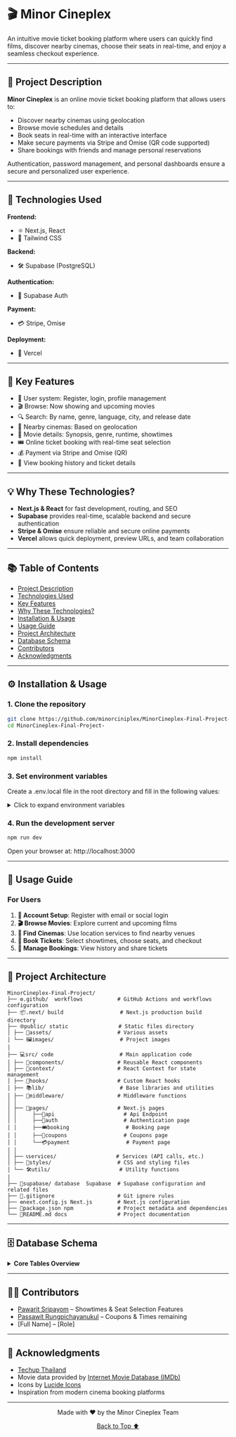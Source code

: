 # 🎬 Minor Cineplex

An intuitive movie ticket booking platform where users can quickly find films, discover nearby cinemas, choose their seats in real-time, and enjoy a seamless checkout experience.

---

## 📌 Project Description

**Minor Cineplex** is an online movie ticket booking platform that allows users to:

- Discover nearby cinemas using geolocation
- Browse movie schedules and details
- Book seats in real-time with an interactive interface
- Make secure payments via Stripe and Omise (QR code supported)
- Share bookings with friends and manage personal reservations

Authentication, password management, and personal dashboards ensure a secure and personalized user experience.

---

## 🧰 Technologies Used

**Frontend:**

- ⚛️ Next.js, React
- 🎨 Tailwind CSS

**Backend:**

- 🛠️ Supabase (PostgreSQL)

**Authentication:**

- 🔐 Supabase Auth

**Payment:**

- 💳 Stripe, Omise

**Deployment:**

- 🚀 Vercel

---

## 🌟 Key Features

- 🔐 User system: Register, login, profile management
- 🎬 Browse: Now showing and upcoming movies
- 🔍 Search: By name, genre, language, city, and release date
- 📍 Nearby cinemas: Based on geolocation
- 📝 Movie details: Synopsis, genre, runtime, showtimes
- 🎟️ Online ticket booking with real-time seat selection
- 💰 Payment via Stripe and Omise (QR)
- 📂 View booking history and ticket details

---

## 💡 Why These Technologies?

- **Next.js & React** for fast development, routing, and SEO
- **Supabase** provides real-time, scalable backend and secure authentication
- **Stripe & Omise** ensure reliable and secure online payments
- **Vercel** allows quick deployment, preview URLs, and team collaboration

---

## 📚 Table of Contents

- [Project Description](#-project-description)
- [Technologies Used](#-technologies-used)
- [Key Features](#-key-features)
- [Why These Technologies?](#-why-these-technologies)
- [Installation & Usage](#-installation--usage)
- [Usage Guide](#-usage-guide)
- [Project Architecture](#-project-architecture)
- [Database Schema](#-database-schema)
- [Contributors](#-contributors)
- [Acknowledgments](#-acknowledgments)

---

## ⚙️ Installation & Usage

### 1. Clone the repository

```bash
git clone https://github.com/minorciniplex/MinorCineplex-Final-Project-.git
cd MinorCineplex-Final-Project-
```

### 2. Install dependencies

```bash
npm install
```

### 3. Set environment variables

Create a .env.local file in the root directory and fill in the following values:

<details> <summary>Click to expand environment variables</summary>

```bash
# SUPABASE
NEXT_PUBLIC_SUPABASE_URL=your-project-url
NEXT_PUBLIC_SUPABASE_ANON_KEY=your-anon-key
SUPABASE_SERVICE_ROLE_KEY=your-service-role-key
NEXT_PUBLIC_SUPABASE_PROJECT_REF=your-project-ref

# AUTH
NEXTAUTH_URL=https://your-deployment.vercel.app/

# ENVIRONMENT
NODE_ENV=development
ADMIN_JWT_SECRET=your-admin-secret

# CLOUDINARY
CLOUDINARY_CLOUD_NAME=your-cloud-name
CLOUDINARY_API_KEY=your-api-key
CLOUDINARY_API_SECRET=your-api-secret

# STRIPE
STRIPE_SECRET_KEY=your-secret-key
NEXT_PUBLIC_STRIPE_PUBLISHABLE_KEY=your-publishable-key

# OMISE
OMISE_PUBLIC_KEY=your-public-key
OMISE_SECRET_KEY=your-secret-key

# SMTP Email
EMAIL_USER=your-email@example.com
EMAIL_PASSWORD=your-email-password
EMAIL_NOTIFICATIONS_ENABLED=true

```

</details>

### 4. Run the development server

```bash
npm run dev
```

Open your browser at: http://localhost:3000

---

## 🎯 Usage Guide

### For Users

1. **🔐 Account Setup**: Register with email or social login
2. **🎬 Browse Movies**: Explore current and upcoming films
3. **📍 Find Cinemas**: Use location services to find nearby venues
4. **🎫 Book Tickets**: Select showtimes, choose seats, and checkout
5. **📱 Manage Bookings**: View history and share tickets

---

## 📂 Project Architecture

```
MinorCineplex-Final-Project/
├── ⚙️.github/  workflows           # GitHub Actions and workflows configuration
├── 📦.next/ build                  # Next.js production build directory
├── 🌐public/ static                # Static files directory
│ ├── 🎨assets/                     # Various assets
│ └── 🖼️images/                     # Project images
│
├── 💻src/ code                     # Main application code
│ ├── 🧩components/                 # Reusable React components
│ ├── 🔗context/                    # React Context for state management
│ ├── 🎣hooks/                      # Custom React hooks
│ ├── 📚lib/                        # Base libraries and utilities
│ ├── 🚦middleware/                 # Middleware functions
│ │ 
│ ├── 📄pages/                      # Next.js pages
│ │     ├──🔌api                      # Api Endpoint
│ │     ├──🔐auth                     # Authentication page
│ │     ├──🎟️booking                  # Booking page
│ │     ├──🎫coupons                  # Coupons page
│ │     └──💳payment                  # Payment page
│ │ 
│ ├── 📞services/                   # Services (API calls, etc.)
│ ├── 💅styles/                     # CSS and styling files
│ └── 🛠️utils/                      # Utility functions
│
├── 🚀supabase/ database  Supabase  # Supabase configuration and related files
├── 🚫.gitignore                    # Git ignore rules
├── ⚙️next.config.js Next.js        # Next.js configuration
├── 📝package.json npm              # Project metadata and dependencies
└── 📜README.md docs                # Project documentation
```

---

## 🗄️ Database Schema

<details>
<summary><strong>Core Tables Overview</strong></summary>

| Table       | Purpose              | Key Features                        |
| ----------- | -------------------- | ----------------------------------- |
| `users`     | User management      | Profiles, preferences, auth data    |
| `movies`    | Film catalog         | Metadata, ratings, media assets     |
| `cinemas`   | Venue information    | Locations, facilities, pricing      |
| `showtimes` | Schedule management  | Real-time availability              |
| `seats`     | Seating arrangements | Layout, availability                |
| `bookings`  | Reservation tracking | Status, timestamps, user relations  |
| `payments`  | Transaction records  | Payment methods, status, receipts   |
| `coupons`   | Promotion system     | Discounts, validity, usage tracking |

</details>

---

## 👨‍💻 Contributors

- [Pawarit Sripayom](https://github.com/Wizardsmile1412) – Showtimes & Seat Selection Features
- [Passawit Rungpichayanukul](https://github.com/Jin111-1) – Coupons & Times remaining
- [Full Name] – [Role]

---

## 🙏 Acknowledgments

- [Techup Thailand](https://www.techupth.com/)
- Movie data provided by [Internet Movie Database (IMDb)](https://www.imdb.com/)
- Icons by [Lucide Icons](https://lucide.dev/)
- Inspiration from modern cinema booking platforms

---

<div align="center">
  <p>Made with ❤️ by the Minor Cineplex Team</p>
  <p>
    <a href="#-minor-cineplex">Back to Top ⬆️</a>
  </p>
</div>
